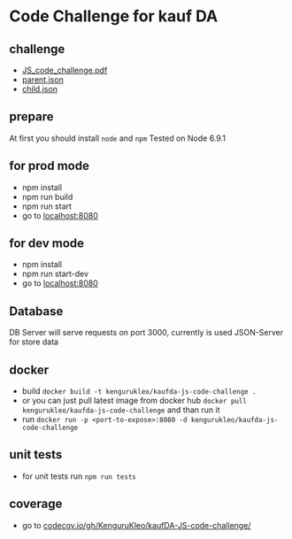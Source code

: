# Code Challenge for kauf DA

## challenge
* [JS_code_challenge.pdf](https://github.com/KenguruKleo/kaufDA-JS-code-challenge/blob/master/challange/JS_code_challenge.pdf)
* [parent.json](https://github.com/KenguruKleo/kaufDA-JS-code-challenge/blob/master/challange/parent.json)
* [child.json](https://github.com/KenguruKleo/kaufDA-JS-code-challenge/blob/master/challange/child.json)

## prepare
At first you should install `node` and `npm`
Tested on Node 6.9.1

## for prod mode
* npm install
* npm run build
* npm run start
* go to [localhost:8080](http://localhost:8080)

## for dev mode
* npm install
* npm run start-dev
* go to [localhost:8080](http://localhost:8080)

## Database
DB Server will serve requests on port 3000, currently is used JSON-Server for store data

## docker
* build `docker build -t kengurukleo/kaufda-js-code-challenge .`
* or you can just pull latest image from docker hub `docker pull kengurukleo/kaufda-js-code-challenge` and than run it 
* run `docker run -p <port-to-expose>:8080 -d kengurukleo/kaufda-js-code-challenge`

## unit tests
* for unit tests run `npm run tests`

## coverage
* go to [codecov.io/gh/KenguruKleo/kaufDA-JS-code-challenge/](https://codecov.io/gh/KenguruKleo/kaufDA-JS-code-challenge/tree/master/app)